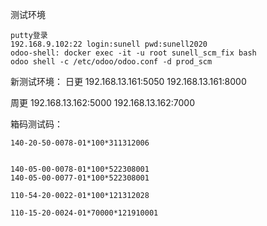 测试环境

```shell
putty登录
192.168.9.102:22 login:sunell pwd:sunell2020
odoo-shell: docker exec -it -u root sunell_scm_fix bash
odoo shell -c /etc/odoo/odoo.conf -d prod_scm
```

新测试环境：
日更
192.168.13.161:5050
192.168.13.161:8000

周更
192.168.13.162:5000
192.168.13.162:7000



箱码测试码：

```
140-20-50-0078-01*100*311312006


140-05-00-0078-01*100*522308001
140-05-00-0077-01*100*522308001

110-54-20-0022-01*100*121312028

110-15-20-0024-01*70000*121910001
```

```python

```

